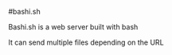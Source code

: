 #bashi.sh

Bashi.sh is a web server built with bash

It can send multiple files depending on the URL
